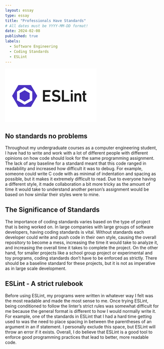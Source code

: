 ```yaml
---
layout: essay
type: essay
title: "Professionals Have Standards"
# All dates must be YYYY-MM-DD format!
date: 2024-02-08
published: true
labels:
  - Software Engineering
  - Coding Standards 
  - ESLint
---
```


<img width="300px" class="img-fluid" src="../img/ESLint.png">

## No standards no problems

Throughout my undergraduate courses as a computer engineering student, I have had to write and work with a lot of different people with different opinions on how code should look for the same programming assignment. The lack of any baseline for a standard meant that this code ranged in readability and increased how difficult it was to debug. For example, someone could write C code with as minimal of indentation and spacing as possible, but it makes it extremely difficult to read. Due to everyone having a different style, it made collaboration a bit more tricky as the amount of time it would take to understand another person’s assignment would be based on how similar their styles were to mine.

## The Significance of Standards

The importance of coding standards varies based on the type of project that is being worked on. In large companies with large groups of software developers, having coding standards is vital. Without standards each developer could write and push code in their own style, causing the overall repository to become a mess, increasing the time it would take to analyze it, and increasing the overall time it takes to complete the project. On the other hand, for smaller projects like a school group project or experimental and toy programs, coding standards don’t have to be enforced as strictly. There should be a baseline standard for these projects, but it is not as imperative as in large scale development.

## ESLint - A strict rulebook

Before using ESLint, my programs were written in whatever way I felt was the most readable and made the most sense to me. Once trying ESLint, being conditioned to follow the linter’s strict rules was somewhat difficult for me because the general format is different to how I would normally write it. For example, one of the standards in ESLint that I had a hard time getting used to was the need to place spacing in between the parentheses of an argument in an if statement. I personally exclude this space, but ESLint will throw an error if it exists. Overall, I do believe that ESLint is a good tool to enforce good programming practices that lead to better, more readable code.
